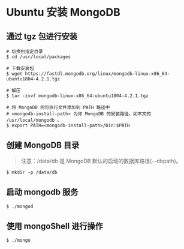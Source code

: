 # Ubuntu 安装 MongoDB

## 通过 tgz 包进行安装

```shell
# 切换到指定目录
$ cd /usr/local/packages

# 下载安装包
$ wget https://fastdl.mongodb.org/linux/mongodb-linux-x86_64-ubuntu1804-4.2.1.tgz

# 解压
$ tar -zxvf mongodb-linux-x86_64-ubuntu1804-4.2.1.tgz

# 将 MongoDB 的可执行文件添加到 PATH 路径中
# <mongodb-install-path> 为你 MongoDB 的安装路径。如本文的 /usr/local/mongodb 。
$ export PATH=<mongodb-install-path>/bin:$PATH
```

## 创建 MongoDB 目录

> 注意：/data/db 是 MongoDB 默认的启动的数据库路径(--dbpath)。

```shell
$ mkdir -p /data/db
```

## 启动 mongodb 服务

```shell
$ ./mongod
```

## 使用 mongoShell 进行操作

```shell
$ ./mongo
```
